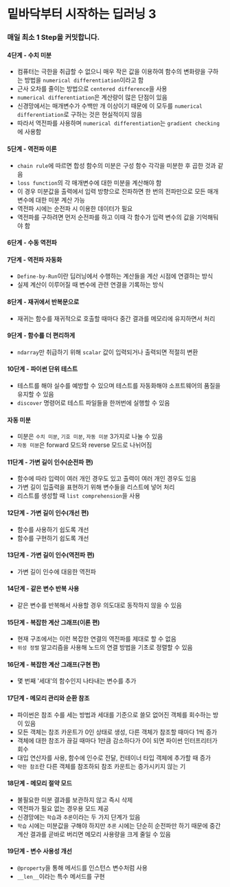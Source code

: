 # 밑바닥부터 시작하는 딥러닝 3
### 매일 최소 1 Step을 커밋합니다.
#### 4단계 - 수치 미분
- 컴퓨터는 극한을 취급할 수 없으니 매우 작은 값을 이용하여 함수의 변화량을 구하는 방법을 `numerical differentiation`이라고 함
- 근사 오차를 줄이는 방법으로 `centered difference`을 사용
- `numerical differentiation`은 계산량이 많은 단점이 있음
- 신경망에서는 매개변수가 수백만 개 이상이기 때문에 이 모두를 `numerical differentiation`로 구하는 것은 현실적이지 않음
- 따라서 역전파를 사용하며 `numerical differentiation`는 `gradient checking`에 사용함
#### 5단계 - 역전파 이론
- `chain rule`에 따르면 합성 함수의 미분은 구성 함수 각각을 미분한 후 곱한 것과 같음
- `loss function`의 각 매개변수에 대한 미분을 계산해야 함
- 이 경우 미분값을 출력에서 입력 방향으로 전파하면 한 번의 전파만으로 모든 매개변수에 대한 미분 계산 가능
- 역전파 시에는 순전파 시 이용한 데이터가 필요
- 역전파를 구하려면 먼저 순전파를 하고 이때 각 함수가 입력 변수의 값을 기억해둬야 함
#### 6단계 - 수동 역전파
#### 7단계 - 역전파 자동화
- `Define-by-Run`이란 딥러닝에서 수행하는 계산들을 계산 시점에 연결하는 방식
- 실제 계산이 이루어질 때 변수에 관련 연결을 기록하는 방식
#### 8단계 - 재귀에서 반복문으로
- 재귀는 함수를 재귀적으로 호출할 때마다 중간 결과를 메모리에 유지하면서 처리
#### 9단계 - 함수를 더 편리하게
- `ndarray`만 취급하기 위해 `scalar` 값이 입력되거나 출력되면 적절히 변환
#### 10단계 - 파이썬 단위 테스트
- 테스트를 해야 실수를 예방할 수 있으며 테스트를 자동화해야 소프트웨어의 품질을 유지할 수 있음
- `discover` 명령어로 테스트 파일들을 한꺼번에 실행할 수 있음
#### 자동 미분
- 미분은 `수치 미분`, `기호 미분`, `자동 미분` 3가지로 나눌 수 있음
- `자동 미분`은 forward 모드와 reverse 모드로 나뉘어짐
#### 11단계 - 가변 길이 인수(순전파 편)
- 함수에 따라 입력이 여러 개인 경우도 있고 출력이 여러 개인 경우도 있음
- 가변 길이 입출력을 표현하기 위해 변수들을 리스트에 넣어 처리
- 리스트를 생성할 때 `list comprehension`을 사용
#### 12단계 - 가변 길이 인수(개선 편)
- 함수를 사용하기 쉽도록 개선
- 함수를 구현하기 쉽도록 개선
#### 13단계 - 가변 길이 인수(역전파 편)
- 가변 길이 인수에 대응한 역전파
#### 14단계 - 같은 변수 반복 사용
- 같은 변수를 반복해서 사용할 경우 의도대로 동작하지 않을 수 있음
#### 15단계 - 복잡한 계산 그래프(이론 편)
- 현재 구조에서는 이런 복잡한 연결의 역전파를 제대로 할 수 없음
- `위성 정렬` 알고리즘을 사용해 노드의 연결 방법을 기초로 정렬할 수 있음
#### 16단계 - 복잡한 계산 그래프(구현 편)
- 몇 번째 '세대'의 함수인지 나타내는 변수를 추가
#### 17단계 - 메모리 관리와 순환 참조
- 파이썬은 참조 수를 세는 방법과 세대를 기준으로 쓸모 없어진 객체를 회수하는 방이 있음
- 모든 객체는 참조 카운트가 0인 상태로 생성, 다른 객체가 참조할 때마다 1씩 증가
- 객체에 대한 참조가 끊길 때마다 1만큼 감소하다가 0이 되면 파이썬 인터프리터가 회수
- 대입 연산자를 사용, 함수에 인수로 전달, 컨테이너 타입 객체에 추가할 때 증가
- `약한 참조`란 다른 객체를 참조하되 참조 카운트는 증가시키지 않는 기
#### 18단계 - 메모리 절약 모드
- 불필요한 미분 결과를 보관하지 않고 즉시 삭제
- 역전파가 필요 없는 경우용 모드 제공
- 신경망에는 `학습`과 `추론`이라는 두 가지 단계가 있음
- `학습` 시에는 미분값을 구해야 하지만 `추론` 시에는 단순히 순전파만 하기 때문에 중간 계산 결과를 곧바로 버리면 메모리 사용량을 크게 줄일 수 있음
#### 19단계 - 변수 사용성 개선
- `@property`을 통해 메서드를 인스턴스 변수처럼 사용
- `__len__`이라는 특수 메서드를 구현 